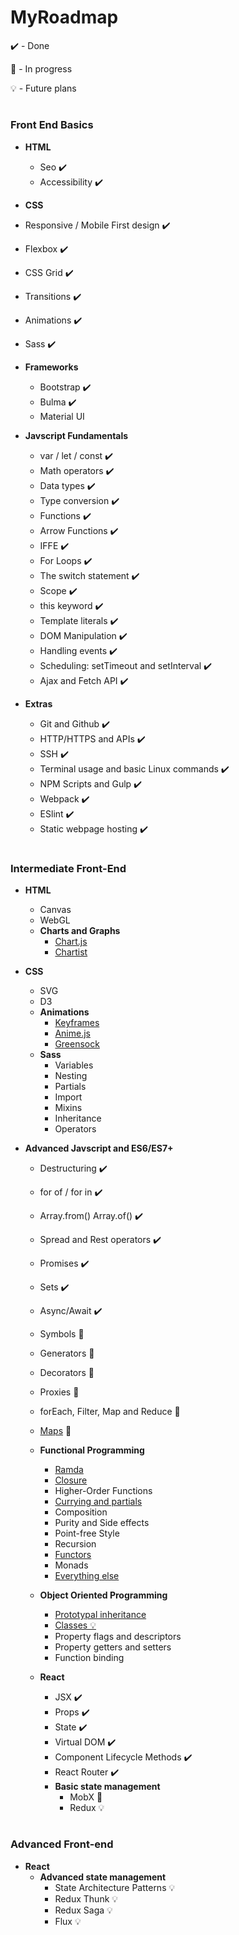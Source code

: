 # MyRoadmap

✔️ - Done

🚧 - In progress

💡 - Future plans


#


### Front End Basics

* **HTML**
  - Seo ✔️
  - Accessibility ✔️ 
  
  
* **CSS**
 - Responsive / Mobile First design ✔️
  - Flexbox ✔️
  - CSS Grid ✔️
  - Transitions ✔️
  - Animations ✔️
  - Sass ✔️
  - **Frameworks**
    - Bootstrap ✔️
    - Bulma ✔️
    - Material UI


- **Javscript Fundamentals**
  - var / let / const ✔️
  - Math operators ✔️
  - Data types ✔️
  - Type conversion ✔️
  - Functions ✔️
  - Arrow Functions ✔️
  - IFFE ✔️
  - For Loops ✔️
  - The switch statement ✔️
  - Scope ✔️
  - this keyword ✔️
  - Template literals ✔️
  - DOM Manipulation ✔️
  - Handling events ✔️  
  - Scheduling: setTimeout and setInterval ✔️
  - Ajax and Fetch API ✔️
  
   
- **Extras**
  - Git and Github ✔️
  - HTTP/HTTPS and APIs ✔️
  - SSH ✔️
  - Terminal usage and basic Linux commands ✔️
  - NPM Scripts and Gulp ✔️
  - Webpack ✔️
  - ESlint ✔️
  - Static webpage hosting ✔️



#




### Intermediate Front-End 


- **HTML**
  - Canvas
  - WebGL
  - **Charts and Graphs**
    - [Chart.js](https://www.chartjs.org/)
    - [Chartist](https://gionkunz.github.io/chartist-js/)
 
 
- **CSS**
  - SVG
  - D3
  - **Animations**
    - [Keyframes](https://developer.mozilla.org/en-US/docs/Web/CSS/CSS_Animations/Using_CSS_animations)
    - [Anime.js](http://animejs.com/)
    - [Greensock](https://greensock.com/)
  - **Sass**
    - Variables
    - Nesting
    - Partials
    - Import
    - Mixins
    - Inheritance
    - Operators



- **Advanced Javscript and ES6/ES7+**
  - Destructuring  ✔️
  - for of / for in ✔️
  - Array.from() Array.of() ✔️
  - Spread and Rest operators ✔️
  - Promises ✔️
  - Sets ✔️
  - Async/Await ✔️
  - Symbols 🚧 
  - Generators 🚧 
  - Decorators 🚧
  - Proxies 🚧 
  - forEach, Filter, Map and Reduce  🚧
  - [Maps](https://developer.mozilla.org/en-US/docs/Web/JavaScript/Reference/Global_Objects/Array/map) 🚧 
   
    
  - **Functional Programming**
    - [Ramda](https://ramdajs.com/)
    - [Closure](https://stackoverflow.com/questions/111102/how-do-javascript-closures-work)
    - Higher-Order Functions
    - [Currying and partials](https://javascript.info/currying-partials)
    - Composition
    - Purity and Side effects
    - Point-free Style
    - Recursion
    - [Functors](https://hackernoon.com/functors-in-javascript-20a647b8f39f)
    - Monads
    -  [Everything else](https://github.com/hemanth/functional-programming-jargon)


  - **Object Oriented Programming** 
    - [Prototypal inheritance](https://developer.mozilla.org/en-US/docs/Web/JavaScript/Inheritance_and_the_prototype_chain)
    - [Classes 💡](https://javascript.info/class)
    - Property flags and descriptors
    - Property getters and setters
    - Function binding
  - **React**
    - JSX  ✔️
    - Props ✔️
    - State ✔️
    - Virtual DOM ✔️
    - Component Lifecycle Methods ✔️
    - React Router ✔️
    - **Basic state management**
      - MobX 🚧
      - Redux 💡 

    
 #
 
 
 ### Advanced Front-end
 
 - **React**
   - **Advanced state management**
     - State Architecture Patterns 💡
     - Redux Thunk 💡
     - Redux Saga 💡
     - Flux 💡


